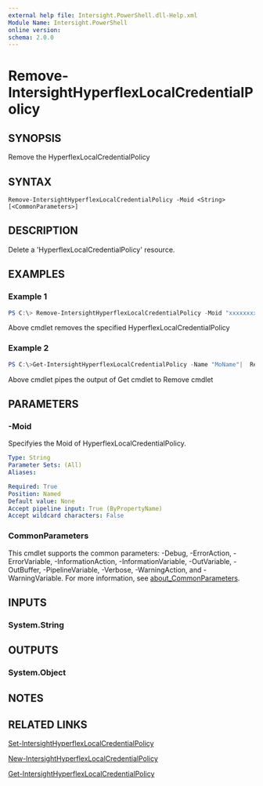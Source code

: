 ```yaml
---
external help file: Intersight.PowerShell.dll-Help.xml
Module Name: Intersight.PowerShell
online version:
schema: 2.0.0
---
```


# Remove-IntersightHyperflexLocalCredentialPolicy

## SYNOPSIS
Remove the HyperflexLocalCredentialPolicy

## SYNTAX

```
Remove-IntersightHyperflexLocalCredentialPolicy -Moid <String> [<CommonParameters>]
```

## DESCRIPTION
Delete a &apos;HyperflexLocalCredentialPolicy&apos; resource.

## EXAMPLES

### Example 1
```powershell
PS C:\> Remove-IntersightHyperflexLocalCredentialPolicy -Moid "xxxxxxxxxxxxxxxxxxxxxxxxxxx"
```
Above cmdlet removes the specified HyperflexLocalCredentialPolicy 

### Example 2
```powershell
PS C:\>Get-IntersightHyperflexLocalCredentialPolicy -Name "MoName"|  Remove-IntersightHyperflexLocalCredentialPolicy
```
Above cmdlet pipes the output of Get cmdlet to Remove cmdlet

## PARAMETERS

### -Moid
Specifyies the Moid of HyperflexLocalCredentialPolicy.

```yaml
Type: String
Parameter Sets: (All)
Aliases:

Required: True
Position: Named
Default value: None
Accept pipeline input: True (ByPropertyName)
Accept wildcard characters: False
```

### CommonParameters
This cmdlet supports the common parameters: -Debug, -ErrorAction, -ErrorVariable, -InformationAction, -InformationVariable, -OutVariable, -OutBuffer, -PipelineVariable, -Verbose, -WarningAction, and -WarningVariable. For more information, see [about_CommonParameters](http://go.microsoft.com/fwlink/?LinkID=113216).

## INPUTS

### System.String

## OUTPUTS

### System.Object
## NOTES

## RELATED LINKS

[Set-IntersightHyperflexLocalCredentialPolicy](./Set-IntersightHyperflexLocalCredentialPolicy.md)

[New-IntersightHyperflexLocalCredentialPolicy](./New-IntersightHyperflexLocalCredentialPolicy.md)

[Get-IntersightHyperflexLocalCredentialPolicy](./Get-IntersightHyperflexLocalCredentialPolicy.md)

